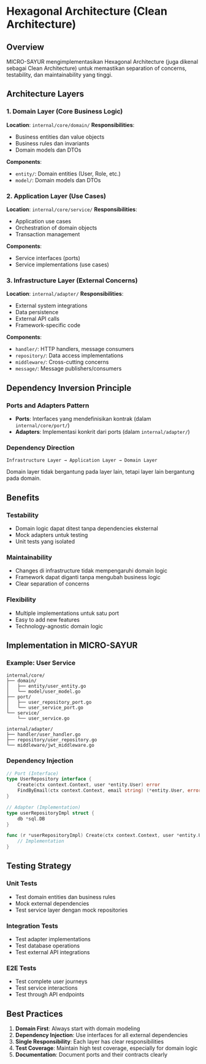 # Hexagonal Architecture (Clean Architecture)

## Overview
MICRO-SAYUR mengimplementasikan Hexagonal Architecture (juga dikenal sebagai Clean Architecture) untuk memastikan separation of concerns, testability, dan maintainability yang tinggi.

## Architecture Layers

### 1. Domain Layer (Core Business Logic)
**Location**: `internal/core/domain/`
**Responsibilities**:
- Business entities dan value objects
- Business rules dan invariants
- Domain models dan DTOs

**Components**:
- `entity/`: Domain entities (User, Role, etc.)
- `model/`: Domain models dan DTOs

### 2. Application Layer (Use Cases)
**Location**: `internal/core/service/`
**Responsibilities**:
- Application use cases
- Orchestration of domain objects
- Transaction management

**Components**:
- Service interfaces (ports)
- Service implementations (use cases)

### 3. Infrastructure Layer (External Concerns)
**Location**: `internal/adapter/`
**Responsibilities**:
- External system integrations
- Data persistence
- External API calls
- Framework-specific code

**Components**:
- `handler/`: HTTP handlers, message consumers
- `repository/`: Data access implementations
- `middleware/`: Cross-cutting concerns
- `message/`: Message publishers/consumers

## Dependency Inversion Principle

### Ports and Adapters Pattern
- **Ports**: Interfaces yang mendefinisikan kontrak (dalam `internal/core/port/`)
- **Adapters**: Implementasi konkrit dari ports (dalam `internal/adapter/`)

### Dependency Direction
```
Infrastructure Layer → Application Layer → Domain Layer
```

Domain layer tidak bergantung pada layer lain, tetapi layer lain bergantung pada domain.

## Benefits

### Testability
- Domain logic dapat ditest tanpa dependencies eksternal
- Mock adapters untuk testing
- Unit tests yang isolated

### Maintainability
- Changes di infrastructure tidak mempengaruhi domain logic
- Framework dapat diganti tanpa mengubah business logic
- Clear separation of concerns

### Flexibility
- Multiple implementations untuk satu port
- Easy to add new features
- Technology-agnostic domain logic

## Implementation in MICRO-SAYUR

### Example: User Service

```
internal/core/
├── domain/
│   ├── entity/user_entity.go
│   └── model/user_model.go
├── port/
│   ├── user_repository_port.go
│   └── user_service_port.go
└── service/
    └── user_service.go

internal/adapter/
├── handler/user_handler.go
├── repository/user_repository.go
└── middleware/jwt_middleware.go
```

### Dependency Injection
```go
// Port (Interface)
type UserRepository interface {
    Create(ctx context.Context, user *entity.User) error
    FindByEmail(ctx context.Context, email string) (*entity.User, error)
}

// Adapter (Implementation)
type userRepositoryImpl struct {
    db *sql.DB
}

func (r *userRepositoryImpl) Create(ctx context.Context, user *entity.User) error {
    // Implementation
}
```

## Testing Strategy

### Unit Tests
- Test domain entities dan business rules
- Mock external dependencies
- Test service layer dengan mock repositories

### Integration Tests
- Test adapter implementations
- Test database operations
- Test external API integrations

### E2E Tests
- Test complete user journeys
- Test service interactions
- Test through API endpoints

## Best Practices

1. **Domain First**: Always start with domain modeling
2. **Dependency Injection**: Use interfaces for all external dependencies
3. **Single Responsibility**: Each layer has clear responsibilities
4. **Test Coverage**: Maintain high test coverage, especially for domain logic
5. **Documentation**: Document ports and their contracts clearly
